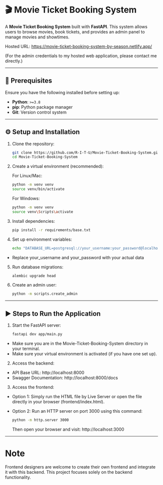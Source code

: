 # 🎬 Movie Ticket Booking System

A **Movie Ticket Booking System** built with **FastAPI**. This system allows users to browse movies, book tickets, and provides an admin panel to manage movies and showtimes.

Hosted URL:
https://movie-ticket-booking-system-by-season.netlify.app/

(For the admin credentials to my hosted web application, please contact me directly.)

---

## 📌 Prerequisites

Ensure you have the following installed before setting up:

- **Python**: `>=3.8`
- **pip**: Python package manager
- **Git**: Version control system

---

## ⚙️ Setup and Installation

1. Clone the repository:
   ```bash
   git clone https://github.com/R-I-T-U/Movie-Ticket-Booking-System.git  
   cd Movie-Ticket-Booking-System
   ```
2. Create a virtual environment (recommended):

   For Linux/Mac:
   ```bash
   python -m venv venv  
   source venv/bin/activate
   ```
   
   For Windows:
   ```bash
   python -m venv venv  
   source venv\Scripts\activate
   ```

3. Install dependencies:
   ```bash
   pip install -r requirements/base.txt
   ```

4. Set up environment variables:
   ```bash 
   echo "DATABASE_URL=postgresql://your_username:your_password@localhost:5432/movie_booking" > .env
   ```
- Replace your_username and your_password with your actual data
   
5. Run database migrations:
    ```bash
    alembic upgrade head
    ```

6. Create an admin user:
    ```bash
    python -m scripts.create_admin
    ```
    
---

## ▶️ Steps to Run the Application

1. Start the FastAPI server:
   ```bash
   fastapi dev app/main.py
   ```
- Make sure you are in the Movie-Ticket-Booking-System directory in your terminal.
- Make sure your virtual environment is activated (if you have one set up).

2. Access the backend:  
- API Base URL: http://localhost:8000  
- Swagger Documentation: http://localhost:8000/docs

3. Access the frontend:  
- Option 1: Simply run the HTML file by Live Server or open the file directly in your browser (frontend/index.html).
  
- Option 2: Run an HTTP server on port 3000 using this command:
  ```bash
  python -m http.server 3000
  ```
  Then open your browser and visit:
  http://localhost:3000 

---

# Note

Frontend designers are welcome to create their own frontend and integrate it with this backend. This project focuses solely on the backend functionality.